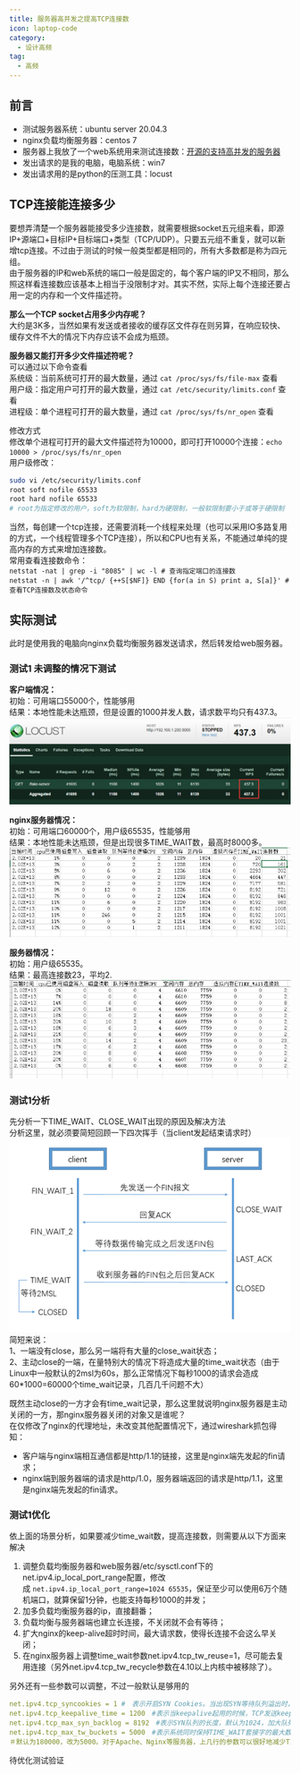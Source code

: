 ```yaml
---
title: 服务器高并发之提高TCP连接数
icon: laptop-code
category:
  - 设计高频
tag:
  - 高频
---
```


## 前言

- 测试服务器系统：ubuntu server 20.04.3
- nginx负载均衡服务器：centos 7
- 服务器上我放了一个web系统用来测试连接数：[开源的支持高并发的服务器](https://github.com/yedf/handy)
- 发出请求的是我的电脑，电脑系统：win7
- 发出请求用的是python的压测工具：locust

## TCP连接能连接多少

要想弄清楚一个服务器能接受多少连接数，就需要根据socket五元组来看，即源IP+源端口+目标IP+目标端口+类型（TCP/UDP）。只要五元组不重复，就可以新增tcp连接。不过由于测试的时候一般类型都是相同的，所有大多数都是称为四元组。  
由于服务器的IP和web系统的端口一般是固定的，每个客户端的IP又不相同，那么照这样看连接数应该基本上相当于没限制才对。其实不然，实际上每个连接还要占用一定的内存和一个文件描述符。

**那么一个TCP socket占用多少内存呢？**  
大约是3K多，当然如果有发送或者接收的缓存区文件存在则另算，在响应较快、缓存文件不大的情况下内存应该不会成为瓶颈。

**服务器又能打开多少文件描述符呢？**  
可以通过以下命令查看  
系统级：当前系统可打开的最大数量，通过 `cat /proc/sys/fs/file-max` 查看  
用户级：指定用户可打开的最大数量，通过 `cat /etc/security/limits.conf` 查看  
进程级：单个进程可打开的最大数量，通过 `cat /proc/sys/fs/nr_open` 查看

修改方式  
修改单个进程可打开的最大文件描述符为10000，即可打开10000个连接：`echo 10000 > /proc/sys/fs/nr_open`  
用户级修改：

```bash
sudo vi /etc/security/limits.conf
root soft nofile 65533
root hard nofile 65533
# root为指定修改的用户，soft为软限制，hard为硬限制，一般软限制要小于或等于硬限制
```

当然，每创建一个tcp连接，还需要消耗一个线程来处理（也可以采用IO多路复用的方式，一个线程管理多个TCP连接），所以和CPU也有关系，不能通过单纯的提高内存的方式来增加连接数。  
常用查看连接数命令：  
`netstat -nat | grep -i "8085" | wc -l # 查询指定端口的连接数`  
`netstat -n | awk '/^tcp/ {++S[$NF]} END {for(a in S) print a, S[a]}' # 查看TCP连接数及状态命令`

## 实际测试

此时是使用我的电脑向nginx负载均衡服务器发送请求，然后转发给web服务器。

### 测试1 未调整的情况下测试

**客户端情况：**  
初始：可用端口55000个，性能够用  
结果：本地性能未达瓶颈，但是设置的1000并发人数，请求数平均只有437.3。  
![img_135.png](img_135.png)

**nginx服务器情况：**  
初始：可用端口60000个，用户级65535，性能够用  
结果：本地性能未达瓶颈，但是出现很多TIME_WAIT数，最高时8000多。  
![img_136.png](img_136.png)

**服务器情况：**  
初始：用户级65535。  
结果：最高连接数23，平均2.  
![img_137.png](img_137.png)

### 测试1分析

先分析一下TIME_WAIT、CLOSE_WAIT出现的原因及解决方法  
分析这里，就必须要简短回顾一下四次挥手（当client发起结束请求时）  
![img_138.png](img_138.png)  
简短来说：  
1、一端没有close，那么另一端将有大量的close_wait状态；  
2、主动close的一端，在量特别大的情况下将造成大量的time_wait状态（由于Linux中一般默认的2msl为60s，那么正常情况下每秒1000的请求会造成60*1000=60000个time_wait记录，几百几千问题不大）

既然主动close的一方才会有time_wait记录，那么这里就说明nginx服务器是主动关闭的一方，那nginx服务器关闭的对象又是谁呢？  
在仅修改了nginx的代理地址，未改变其他配置情况下，通过wireshark抓包得知：

- 客户端与nginx端相互通信都是http/1.1的链接，这里是nginx端先发起的fin请求；
- nginx端到服务器端的请求是http/1.0，服务器端返回的请求是http/1.1，这里是nginx端先发起的fin请求。

### 测试1优化

依上面的场景分析，如果要减少time_wait数，提高连接数，则需要从以下方面来解决

1. 调整负载均衡服务器和web服务器/etc/sysctl.conf下的net.ipv4.ip_local_port_range配置，修改成 `net.ipv4.ip_local_port_range=1024 65535`，保证至少可以使用6万个随机端口，就算保留1分钟，也能支持每秒1000的并发；
2. 加多负载均衡服务器的ip，直接翻番；
3. 负载均衡与服务器端也建立长连接，不关闭就不会有等待；
4. 扩大nginx的keep-alive超时时间，最大请求数，使得长连接不会这么早关闭；
5. 在nginx服务器上调整time_wait参数net.ipv4.tcp_tw_reuse=1，尽可能去复用连接（另外net.ipv4.tcp_tw_recycle参数在4.10以上内核中被移除了）。

另外还有一些参数可以调整，不过一般默认是够用的

```yaml
net.ipv4.tcp_syncookies = 1 #　表示开启SYN Cookies。当出现SYN等待队列溢出时，启用cookies来处理，可防范少量SYN攻击，默认为0，表示关闭；
net.ipv4.tcp_keepalive_time = 1200　#表示当keepalive起用的时候，TCP发送keepalive消息的频度。缺省是2小时，改为20分钟。
net.ipv4.tcp_max_syn_backlog = 8192　#表示SYN队列的长度，默认为1024，加大队列长度为8192，可以容纳更多等待连接的网络连接数。
net.ipv4.tcp_max_tw_buckets = 5000　#表示系统同时保持TIME_WAIT套接字的最大数量，如果超过这个数字，TIME_WAIT套接字将立刻被清除并打印警告信息。
＃默认为180000，改为5000。对于Apache、Nginx等服务器，上几行的参数可以很好地减少TIME_WAIT套接字数量，。
```

待优化测试验证